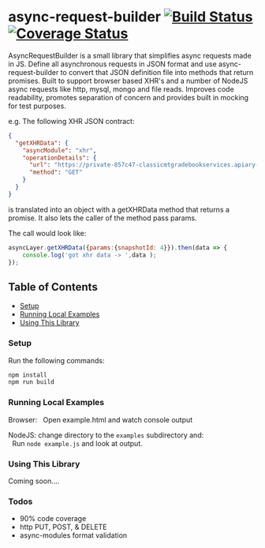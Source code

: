 # async-request-builder [![Build Status](https://travis-ci.com/mattvasallo/async-request-builder.svg?branch=master)](https://travis-ci.com/mattvasallo/async-request-builder) [![Coverage Status](https://coveralls.io/repos/github/mattvasallo/async-request-builder/badge.svg)](https://coveralls.io/github/mattvasallo/async-request-builder)

AsyncRequestBuilder is a small library that simplifies async requests made in JS. Define all asynchronous requests in JSON format and use async-request-builder to convert that JSON definition file into methods that return promises.  Built to support browser based XHR's and a number of NodeJS async requests like http, mysql, mongo and file reads. Improves code readability, promotes separation of concern and provides built in mocking for test purposes.

e.g. The following XHR JSON contract:

```json
{
  "getXHRData": {
    "asyncModule": "xhr",
    "operationDetails": {
      "url": "https://private-857c47-classicmtgradebookservices.apiary-mock.com/progressapp/service/courseInfo/:snapshotId",
      "method": "GET"
    }
  }
}
```

is translated into an object with a getXHRData method that returns a promise.  It also lets the caller of the method pass params.

The call would look like:

```js
asyncLayer.getXHRData({params:{snapshotId: 4}}).then(data => {
    console.log('got xhr data -> ',data );
});
```

## Table of Contents

- [Setup](#setup)
- [Running Local Examples](#running-local-examples)
- [Using This Library](#using-this-library)

### Setup

Run the following commands:

```sh
npm install
npm run build
```



### Running Local Examples

Browser:
&nbsp; Open example.html and watch console output

NodeJS:
change directory to the `examples` subdirectory and:  
&nbsp; Run `node example.js` and look at output.


### Using This Library

Coming soon....

### Todos
- 90% code coverage
- http PUT, POST, & DELETE  
- async-modules format validation
